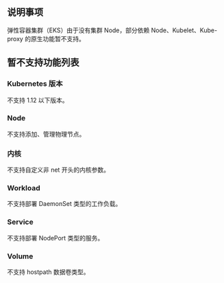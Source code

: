 ## 说明事项
弹性容器集群（EKS）由于没有集群 Node，部分依赖 Node、Kubelet、Kube-proxy 的原生功能暂不支持。

## 暂不支持功能列表
### Kubernetes 版本
不支持 1.12 以下版本。

### Node
不支持添加、管理物理节点。

### 内核
不支持自定义非 net 开头的内核参数。

### Workload
不支持部署 DaemonSet 类型的工作负载。

### Service
不支持部署 NodePort 类型的服务。

### Volume
不支持 hostpath 数据卷类型。
